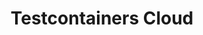 ---
title: Testcontainers Cloud
submenu: cloud
sections:
  - partial: cloud-banner
    title: |
      **Test Without Limits.**
      Ship With Confidence.
    description: Testcontainers is an open source framework for providing throwaway, lightweight instances of databases, message brokers, web browsers, or just about anything that can run in a Docker container.
    buttons:
      - label: Start Testing
        url: https://app.testcontainers.cloud/signup
      - label: Get A Demo
        url: https://atomicjar.typeform.com/to/MtTeGHIi
        style: outline
    video:
      id: zy6ulq0k2ns
      image: images/tcc-video-billboard.png
  - partial: step-cards
    title: Run Tests, Not Containers
    description: Enhance team efficiency by getting rid of flaky tests and ensuring consistency from dev to CI
    cards:
      - title: Testcontainers Cloud for Desktop
        description: Test everything on your laptop without worrying about resources. No local docker daemon needed!
        icon: /images/tcc-desktop.svg
        steps: 
          - Sign up for free
          - Download the desktop client
          - Run the client and sign in
          - Start your tests as usual; your laptop stays cold and snappy
      - title: Testcontainers Cloud for CI
        description: Run your ever-growing test suite without scaling your CI, and speed it up by running tests in parallel. No system privileges required!
        icon: /images/tcc-ci.svg
        steps: 
          - Sign up for free
          - Create a Service Account token
          - Add the agent to your CI workflow
          - Start tests in your CI as usual; your tests are running in the cloud!
  - partial: quotes
    quotes:
      - quote: Adopting Testcontainers Cloud was simple. It just worked out of the box and gave our entire dev team access to a scalable backend to run their tests, with zero configuration or additional steps.
        name: Nicolai Baldin
        role: CEO & Founder at Synthesized
        image: /images/quotes/nicolai-baldin.jpg
      - quote: Adopting Testcontainers Cloud was simple. It just worked out of the box and gave our entire dev team access to a scalable backend to run their tests, with zero configuration or additional steps.
        name: Nicolai Baldin 2
        role: CEO & Founder at Synthesized
        image: /images/quotes/nicolai-baldin.jpg
  - partial: experience-columns
    title: Full Testcontainers Experience
    description: Testcontainers is an open source framework for providing throwaway, lightweight instances of databases, message brokers, web browsers, or just about anything that can run in a Docker container. Testcontainers Cloud lets you have the same great experience wherever you are running your tests.
    columns:
      - icon: testcontainers
        title: Unit Tests With Real Dependencies
      - icon: languages
        title: Supports Most Popular Languages
      - icon: modules
        title: Test Anything You Can Containerize
    buttons:
      - label: Learn More About Testcontainers
        url: /
        style: outline
  - partial: alternating-image
    title: Get Started In Minutes!
    description: |
      - Works with your existing tests without any code changes
      - Install the non-privileged agent and you are good to go
      - Plays nice with both public and private registries
    image: /images/testcontainers-cloud-diagram.png
    buttons:
      - label: Start Testing
        url: https://app.testcontainers.cloud/signup
  - partial: tweets
    title: What Our Users Are Saying
    tweets:
      - |
        <blockquote class="twitter-tweet"><p lang="en" dir="ltr">Did I already say that <a href="https://twitter.com/testcontainers?ref_src=twsrc%5Etfw">@testcontainers</a> is awesome? Of course I did, but if you get the chance to (early) access <a href="https://twitter.com/AtomicJarInc?ref_src=twsrc%5Etfw">@AtomicJarInc</a>&#39;s testcontainers cloud ☁️ you should not hesitate to do so! It really &quot;just works&quot;, great piece of software! <a href="https://t.co/K0fyjL89Z1">pic.twitter.com/K0fyjL89Z1</a></p>&mdash; Frederik Hahne 🏠 💻 @atomfrede@mastodon.social (@atomfrede) <a href="https://twitter.com/atomfrede/status/1513017369840521218?ref_src=twsrc%5Etfw">April 10, 2022</a></blockquote>
      - |
        <blockquote class="twitter-tweet"><p lang="en" dir="ltr">I had the good fortune of being asked to beta test Testcontainers Cloud. It’s the real deal. Drop-in replacement for Docker Desktop and containers now start more quickly, both in Spring Boot’s own build and tests of various Boot-based apps that I maintain. Impressive start. <a href="https://t.co/WMwplC0lIo">https://t.co/WMwplC0lIo</a></p>&mdash; Andy Wilkinson (@ankinson) <a href="https://twitter.com/ankinson/status/1457684213935886344?ref_src=twsrc%5Etfw">November 8, 2021</a></blockquote>
      - |
        <blockquote class="twitter-tweet"><p lang="en" dir="ltr">Our team was blessed to experience <a href="https://twitter.com/testcontainers?ref_src=twsrc%5Etfw">@testcontainers</a> Cloud and it&#39;s so easy to migrate. No more worries over dependency on dind.</p>&mdash; Rashidi Zin (@shidi) <a href="https://twitter.com/shidi/status/1524576940531007489?ref_src=twsrc%5Etfw">May 12, 2022</a></blockquote>
      - |
        <blockquote class="twitter-tweet"><p lang="en" dir="ltr">I used <a href="https://twitter.com/jetbrains?ref_src=twsrc%5Etfw">@jetbrains</a> Gateway only briefly but I can already see it&#39;s the future of development.<br><br>Most of us work on laptops but need to run multiple servers/containers just to locally develop some applications.<a href="https://twitter.com/testcontainers?ref_src=twsrc%5Etfw">@testcontainers</a> Cloud is another great example! <a href="https://t.co/2XWbh4UcgA">https://t.co/2XWbh4UcgA</a></p>&mdash; Simon Vergauwen (@vergauwen_simon) <a href="https://twitter.com/vergauwen_simon/status/1477995269157437440?ref_src=twsrc%5Etfw">January 3, 2022</a></blockquote>
      - |
        <blockquote class="twitter-tweet"><p lang="en" dir="ltr">Got an exciting <a href="https://twitter.com/micronautfw?ref_src=twsrc%5Etfw">@micronautfw</a> spike working:<br>1. start a build<br>2. runs tests which require a MySQL server<br>3. let Testcontainers Cloud spawn a container<br>4. let tests run in JVM mode<br>5. build a native image of the tests<br>6. run them against the same container<a href="https://t.co/iXFN6NC79C">https://t.co/iXFN6NC79C</a></p>&mdash; Cédric Champeau ⇝ @melix@mastodon.xyz (@CedricChampeau) <a href="https://twitter.com/CedricChampeau/status/1530140276240617473?ref_src=twsrc%5Etfw">May 27, 2022</a></blockquote>
      - |
        <blockquote class="twitter-tweet"><p lang="en" dir="ltr"><a href="https://twitter.com/QuarkusIO?ref_src=twsrc%5Etfw">@QuarkusIO</a> Dev Services 🚀 and <a href="https://twitter.com/testcontainers?ref_src=twsrc%5Etfw">@testcontainers</a> Cloud are a great match. Assuming we have 2 apps + <a href="https://twitter.com/hashtag/kafka?src=hash&amp;ref_src=twsrc%5Etfw">#kafka</a> just:<br>🔹 Run <a href="https://twitter.com/hashtag/testcontainers?src=hash&amp;ref_src=twsrc%5Etfw">#testcontainers</a> agent (no need local Docker)<br>🔹 Run both apps in dev mode - Kafka (shared between apps) starts on testcontainers cloud</p>&mdash; Piotr Mińkowski (@piotr_minkowski) <a href="https://twitter.com/piotr_minkowski/status/1491430441341317127?ref_src=twsrc%5Etfw">February 9, 2022</a></blockquote>
      - | 
        <blockquote class="twitter-tweet"><p lang="en" dir="ltr">Friends of Docker wormholes in CI, I have bad news for you: I just threw <a href="https://twitter.com/AtomicJarInc?ref_src=twsrc%5Etfw">@AtomicJarInc</a> <a href="https://twitter.com/testcontainers?ref_src=twsrc%5Etfw">@testcontainers</a> cloud support into the build config and things(tm) are just working. <a href="https://t.co/CkMGjmG5xZ">pic.twitter.com/CkMGjmG5xZ</a></p>&mdash; Gerrit Meier meistermeier@mastodon.social (@meistermeier) <a href="https://twitter.com/meistermeier/status/1458841321871978497?ref_src=twsrc%5Etfw">November 11, 2021</a></blockquote>
      - |
        <blockquote class="twitter-tweet" data-dnt="true"><p lang="en" dir="ltr">Today I got the opportunity to try out Testcontainers Cloud by <a href="https://twitter.com/AtomicJarInc?ref_src=twsrc%5Etfw">@AtomicJarInc</a>. It worked great with very minimal setup and I didn&#39;t have such a pleasant experience with any new tool in the recent time. <a href="https://t.co/9Esr1Ib7Br">https://t.co/9Esr1Ib7Br</a></p>&mdash; Siva (@sivalabs) <a href="https://twitter.com/sivalabs/status/1527705269920157697?ref_src=twsrc%5Etfw">May 20, 2022</a></blockquote>
      - |
        <blockquote class="twitter-tweet"><p lang="en" dir="ltr">Holy amazing wowsers! The best improvement to developer productivity since docker has landed. I got hands on with Testcontainers Cloud yesterday and it blew me away. Local dev, test, and CI will never be the same. Forever better. Thank you <a href="https://twitter.com/AtomicJarInc?ref_src=twsrc%5Etfw">@AtomicJarInc</a>! <a href="https://t.co/UNIWCGq6KM">https://t.co/UNIWCGq6KM</a></p>&mdash; James Ward (@_JamesWard) <a href="https://twitter.com/_JamesWard/status/1456260335095013379?ref_src=twsrc%5Etfw">November 4, 2021</a></blockquote>
      - |
        <blockquote class="twitter-tweet"><p lang="en" dir="ltr"><a href="https://twitter.com/AtomicJarInc?ref_src=twsrc%5Etfw">@AtomicJarInc</a> has a Testcontainers Cloud offering that’s in limited private beta but I bet they might be able to help you… :)</p>&mdash; Josh Long (@starbuxman) <a href="https://twitter.com/starbuxman/status/1486175342502891520?ref_src=twsrc%5Etfw">January 26, 2022</a></blockquote>
      - | 
        <blockquote class="twitter-tweet"><p lang="en" dir="ltr">Shout out to <a href="https://twitter.com/AtomicJarInc?ref_src=twsrc%5Etfw">@AtomicJarInc</a> ! Thanks to their Testcontainers Cloud I was able to run the full test suite of <a href="https://twitter.com/opentelemetry?ref_src=twsrc%5Etfw">@opentelemetry</a> Java Instrumentation project on Apple Silicon. That was A LOT of different containers that still does not run on latest MBPs.</p>&mdash; Nikita Salnikov-Tarnovski (@iNikem) <a href="https://twitter.com/iNikem/status/1476297110043742209?ref_src=twsrc%5Etfw">December 29, 2021</a></blockquote>
      - |
        <blockquote class="twitter-tweet"><p lang="en" dir="ltr">Simply wow. I&#39;ve just got chance to test <a href="https://twitter.com/AtomicJarInc?ref_src=twsrc%5Etfw">@AtomicJarInc</a> <a href="https://twitter.com/testcontainers?ref_src=twsrc%5Etfw">@testcontainers</a> cloud and still I can&#39;t believe how simple is it to use :-) ⚛️♥️</p>&mdash; Vladimír Oraný @musketyr@mastodon.social (@musketyr) <a href="https://twitter.com/musketyr/status/1471057887086714885?ref_src=twsrc%5Etfw">December 15, 2021</a></blockquote>
      - |
        <blockquote class="twitter-tweet"><p lang="en" dir="ltr">I have to say, <a href="https://twitter.com/QuarkusIO?ref_src=twsrc%5Etfw">@QuarkusIO</a> dev-services combined with <a href="https://twitter.com/testcontainers?ref_src=twsrc%5Etfw">@testcontainers</a> in the cloud via <a href="https://twitter.com/AtomicJarInc?ref_src=twsrc%5Etfw">@AtomicJarInc</a> is brilliant. <br><br>No load for the containers on the local machine and config-free setup. <br><br>Expect more about it soon.</p>&mdash; Michael Simons (@rotnroll666) <a href="https://twitter.com/rotnroll666/status/1458818182177857544?ref_src=twsrc%5Etfw">November 11, 2021</a></blockquote>
      - |
        <blockquote class="twitter-tweet"><p lang="en" dir="ltr">Had the opportunity to try <a href="https://twitter.com/hashtag/TestcontainersCloud?src=hash&amp;ref_src=twsrc%5Etfw">#TestcontainersCloud</a>.<br><br>Here is the manual how to execute all your existing <a href="https://twitter.com/testcontainers?ref_src=twsrc%5Etfw">@testcontainers</a> tests in the cloud:<br><br>1. Download Testcontainers Cloud Client<br>2. Start Testcontainers Cloud Client<br>3. Run tests<br><br>That&#39;s it. That&#39;s the manual.<br><br>Just amazing!</p>&mdash; Oliver Libutzki (@OliverLibutzki) <a href="https://twitter.com/OliverLibutzki/status/1502290509628325890?ref_src=twsrc%5Etfw">March 11, 2022</a></blockquote>
      - |
        <blockquote class="twitter-tweet"><p lang="en" dir="ltr">This should be interesting! Ever since <a href="https://twitter.com/QuarkusIO?ref_src=twsrc%5Etfw">@quarkusio</a> introduced devservices that uses <a href="https://twitter.com/testcontainers?ref_src=twsrc%5Etfw">@testcontainers</a> I’ve wondered how we could make it available for users without the machine power or even access to docker. Testcontainer cloud solves that problem. <a href="https://t.co/uzHmMfGPR6">https://t.co/uzHmMfGPR6</a></p>&mdash; Max Rydahl Andersen (@maxandersen) <a href="https://twitter.com/maxandersen/status/1456274387028492298?ref_src=twsrc%5Etfw">November 4, 2021</a></blockquote>
      - |
        <blockquote class="twitter-tweet"><p lang="en" dir="ltr">Are <a href="https://twitter.com/testcontainers?ref_src=twsrc%5Etfw">@testcontainers</a> fast enough for TDD (test driven development)? I think yes, absolutely. Especially if you set them to reusable. <br><br>Having only a thin client at hand but still want to use them? Using TC cloud from <a href="https://twitter.com/AtomicJarInc?ref_src=twsrc%5Etfw">@AtomicJarInc</a> makes this possible.</p>&mdash; Michael Simons (@rotnroll666) <a href="https://twitter.com/rotnroll666/status/1488937352097681409?ref_src=twsrc%5Etfw">February 2, 2022</a></blockquote>
      - |
        <blockquote class="twitter-tweet"><p lang="en" dir="ltr">&quot;With <a href="https://twitter.com/testcontainers?ref_src=twsrc%5Etfw">@testcontainers</a> Cloud, we run the backing containers for our integration tests in the cloud. There&#39;s no change required for our test. [...] I am convinced that this will drive the productivity (e.g., faster builds) for testing with Testcontainers even further.&quot; 😍🤗 <a href="https://t.co/tz9fdZdrF5">https://t.co/tz9fdZdrF5</a></p>&mdash; Sergei Egorov (@bsideup) <a href="https://twitter.com/bsideup/status/1507314484767084558?ref_src=twsrc%5Etfw">March 25, 2022</a></blockquote>
---